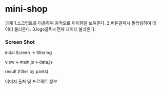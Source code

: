 # mini-shop
 


과제
1.스크립트를 이용하여 동적으로 아이템을 보여준다. 
2.버튼클릭시 필터링하여 데이터 불러온다.
3.logo클릭시전체 데이터 불러온다.

### Screen Shot 




inital Screen -> filtering



view <-main.js <-data.js


result (filter by pants)




이미지 출처 및 프로젝트 정보


